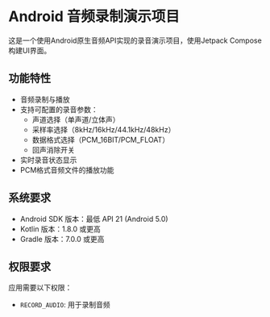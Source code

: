 # Android 音频录制演示项目

这是一个使用Android原生音频API实现的录音演示项目，使用Jetpack Compose构建UI界面。

## 功能特性

- 音频录制与播放
- 支持可配置的录音参数：
  - 声道选择（单声道/立体声）
  - 采样率选择（8kHz/16kHz/44.1kHz/48kHz）
  - 数据格式选择（PCM_16BIT/PCM_FLOAT）
  - 回声消除开关
- 实时录音状态显示
- PCM格式音频文件的播放功能

## 系统要求

- Android SDK 版本：最低 API 21 (Android 5.0)
- Kotlin 版本：1.8.0 或更高
- Gradle 版本：7.0.0 或更高

## 权限要求

应用需要以下权限：
- `RECORD_AUDIO`: 用于录制音频

